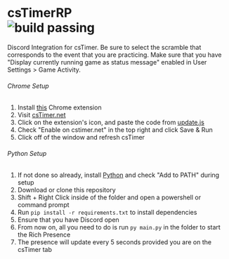 # csTimerRP<br>![build passing](https://img.shields.io/badge/build-passing-brightgreen)

Discord Integration for csTimer. Be sure to select the scramble that corresponds to the event that you are practicing. Make sure that you have "Display currently running game as status message" enabled in User Settings > Game Activity.

###### Chrome Setup
1. Install [this](https://chrome.google.com/webstore/detail/run-javascript/lmilalhkkdhfieeienjbiicclobibjao) Chrome extension
2. Visit [csTimer.net](https://cstimer.net/)
3. Click on the extension's icon, and paste the code from [update.js](update.js)
4. Check "Enable on cstimer.net" in the top right and click Save & Run
5. Click off of the window and refresh csTimer

###### Python Setup
1. If not done so already, install [Python](https://www.python.org/downloads/) and check "Add to PATH" during setup
2. Download or clone this repository
3. Shift + Right Click inside of the folder and open a powershell or command prompt
4. Run `pip install -r requirements.txt` to install dependencies
5. Ensure that you have Discord open
6. From now on, all you need to do is run `py main.py` in the folder to start the Rich Presence
7. The presence will update every 5 seconds provided you are on the csTimer tab
